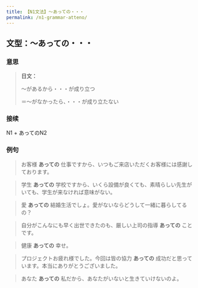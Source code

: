 ```yaml
---
title: 【N1文法】〜あっての・・・
permalink: /n1-grammar-atteno/
---
```


## 文型：〜あっての・・・

### 意思

> **日文：**
> 
> 〜があるから・・・が成り立つ
> 
> ＝〜がなかったら、・・・が成り立たない


### 接续

N1 + あってのN2

### 例句

> お客様 **あっての** 仕事ですから、いつもご来店いただくお客様には感謝しております。

> 学生 **あっての** 学校ですから、いくら設備が良くても、素晴らしい先生がいても、学生が来なければ意味がない。

> 愛 **あっての** 結婚生活でしょ。愛がないならどうして一緒に暮らしてるの？

> 自分がこんなにも早く出世できたのも、厳しい上司の指導 **あっての** ことです。

> 健康 **あっての** 幸せ。

> プロジェクトお疲れ様でした。今回は皆の協力 **あっての** 成功だと思っています。本当にありがとうございました。

> あなた **あっての** 私だから、あなたがいないと生きていけないのよ。

